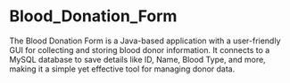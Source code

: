 # Blood_Donation_Form
The Blood Donation Form is a Java-based application with a user-friendly GUI for collecting and storing blood donor information. It connects to a MySQL database to save details like ID, Name, Blood Type, and more, making it a simple yet effective tool for managing donor data.
